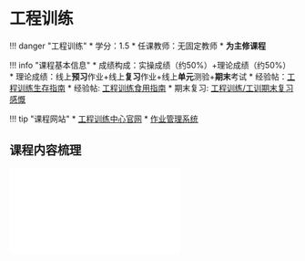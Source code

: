# 工程训练

!!! danger "工程训练"
    * 学分：1.5
    * 任课教师：无固定教师
    * **为主修课程**

!!! info "课程基本信息"
    * 成绩构成：实操成绩（约50%）+理论成绩（约50%）
        * 理论成绩：线上**预习**作业+线上**复习**作业+线上**单元**测验+**期末**考试
    * 经验帖：[工程训练生存指南](https://www.cc98.org/topic/5643493)
    * 经验帖: [工程训练食用指南](https://www.cc98.org/topic/5899883)
    * 期末复习: [工程训练/工训期末复习感慨](https://www.cc98.org/topic/5802864)


!!! tip "课程网站"
    * [工程训练中心官网](http://etc.zju.edu.cn/cy-zju-home/home)
    * [作业管理系统](http://10.71.32.157)



## 课程内容梳理
<object data="工程训练课程内容梳理.pdf" type="application/pdf" width="100%" height="800">
    <embed src="工程训练课程内容梳理.pdf" type="application/pdf" />
</object>







